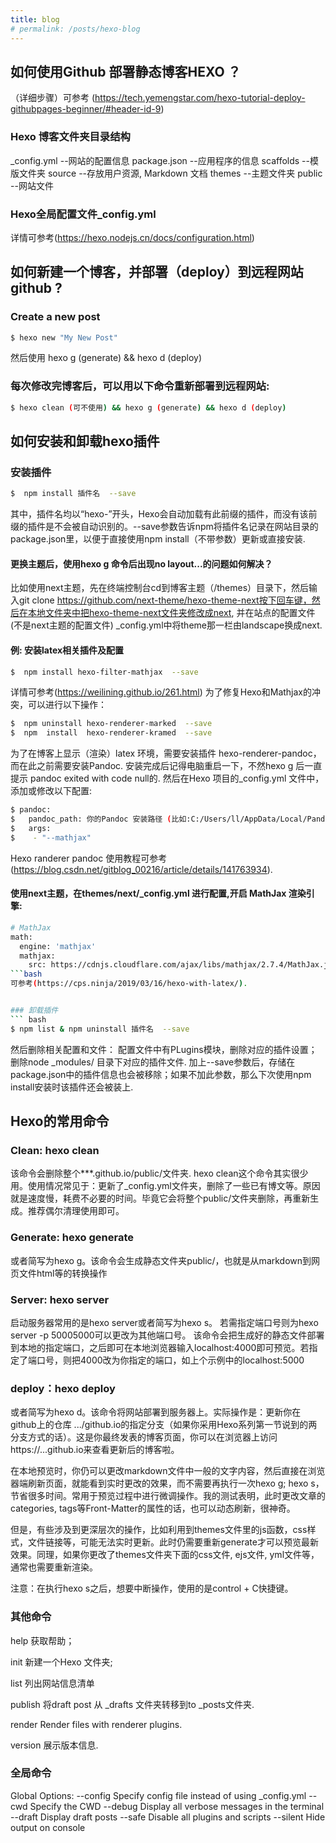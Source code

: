 ```yaml
---
title: blog
# permalink: /posts/hexo-blog
---
```

<!-- Welcome to [Hexo](https://hexo.io/)! This is your very first post. Check [documentation](https://hexo.io/docs/) for more info. If you get any problems when using Hexo, you can find the answer in [troubleshooting](https://hexo.io/docs/troubleshooting.html) or you can ask me on [GitHub](https://github.com/hexojs/hexo/issues). -->

## 如何使用Github 部署静态博客HEXO ？

（详细步骤）可参考 (https://tech.yemengstar.com/hexo-tutorial-deploy-githubpages-beginner/#header-id-9)

### Hexo 博客文件夹目录结构

_config.yml    --网站的配置信息
package.json   --应用程序的信息
scaffolds      --模版文件夹
source         --存放用户资源, Markdown 文档
themes         --主题文件夹
public         --网站文件

### Hexo全局配置文件_config.yml 
详情可参考(https://hexo.nodejs.cn/docs/configuration.html)



##  如何新建一个博客，并部署（deploy）到远程网站github ?
### Create a new post

``` bash
$ hexo new "My New Post"
```
然后使用  hexo g (generate) && hexo d (deploy)



<!-- More info: [Writing](https://hexo.io/docs/writing.html)

### Run server

``` bash
$ hexo server
```

More info: [Server](https://hexo.io/docs/server.html)

### Generate static files

``` bash
$ hexo generate
```

More info: [Generating](https://hexo.io/docs/generating.html)

### Deploy to remote sites

``` bash
$ hexo deploy
```

More info: [Deployment](https://hexo.io/docs/one-command-deployment.html) -->

### 每次修改完博客后，可以用以下命令重新部署到远程网站: 

``` bash
$ hexo clean (可不使用) && hexo g (generate) && hexo d (deploy)
```

## 如何安装和卸载hexo插件

### 安装插件
``` bash
$  npm install 插件名  --save
```
其中，插件名均以“hexo-”开头，Hexo会自动加载有此前缀的插件，而没有该前缀的插件是不会被自动识别的。--save参数告诉npm将插件名记录在网站目录的package.json里，以便于直接使用npm install（不带参数）更新或直接安装.


#### 更换主题后，使用hexo g 命令后出现no layout...的问题如何解决？

比如使用next主题，先在终端控制台cd到博客主题（/themes）目录下，然后输入git clone https://github.com/next-theme/hexo-theme-next按下回车键，然后在本地文件夹中把hexo-theme-next文件夹修改成next, 并在站点的配置文件(不是next主题的配置文件)
_config.yml中将theme那一栏由landscape换成next.

#### 例: 安装latex相关插件及配置
``` bash
$  npm install hexo-filter-mathjax  --save
```
详情可参考(https://weilining.github.io/261.html)
为了修复Hexo和Mathjax的冲突，可以进行以下操作：
``` bash
$  npm uninstall hexo-renderer-marked  --save
$  npm  install  hexo-renderer-kramed  --save
```

为了在博客上显示（渲染）latex 环境，需要安装插件  hexo-renderer-pandoc， 而在此之前需要安装Pandoc. 安装完成后记得电脑重启一下，不然hexo g 后一直提示 pandoc exited with code null的. 然后在Hexo 项目的_config.yml 文件中，添加或修改以下配置:
``` bash
$ pandoc:
$   pandoc_path: 你的Pandoc 安装路径 (比如:C:/Users/ll/AppData/Local/Pandoc/    $  pandoc.exe)
$   args:    
$    - "--mathjax"
```
Hexo randerer pandoc 使用教程可参考(https://blog.csdn.net/gitblog_00216/article/details/141763934). 



#### 使用next主题，在themes/next/_config.yml 进行配置,开启 MathJax 渲染引擎: 

```bash
# MathJax
math:
  engine: 'mathjax'
  mathjax:
    src: https://cdnjs.cloudflare.com/ajax/libs/mathjax/2.7.4/MathJax.js?config=TeX-MML-AM_CHTML 
```bash
可参考(https://cps.ninja/2019/03/16/hexo-with-latex/).


### 卸载插件
``` bash
$ npm list & npm uninstall 插件名  --save
```
然后删除相关配置和文件： 配置文件中有PLugins模块，删除对应的插件设置； 删除node
_modules/ 目录下对应的插件文件. 加上--save参数后，存储在package.json中的插件信息也会被移除；如果不加此参数，那么下次使用npm install安装时该插件还会被装上.





## Hexo的常用命令


### Clean: hexo clean
该命令会删除整个***.github.io/public/文件夹. hexo clean这个命令其实很少用。使用情况常见于：更新了_config.yml文件夹，删除了一些已有博文等。原因就是速度慢，耗费不必要的时间。毕竟它会将整个public/文件夹删除，再重新生成。推荐偶尔清理使用即可。

### Generate: hexo generate
或者简写为hexo g。该命令会生成静态文件夹public/，也就是从markdown到网页文件html等的转换操作

### Server: hexo server
启动服务器常用的是hexo server或者简写为hexo s。
若需指定端口号则为hexo server -p 50005000可以更改为其他端口号。
该命令会把生成好的静态文件部署到本地的指定端口，之后即可在本地浏览器输入localhost:4000即可预览。若指定了端口号，则把4000改为你指定的端口，如上个示例中的localhost:5000

### deploy：hexo deploy
或者简写为hexo d。该命令将网站部署到服务器上。实际操作是：更新你在github上的仓库 .../github.io的指定分支（如果你采用Hexo系列第一节说到的两分支方式的话）。这是你最终发表的博客页面，你可以在浏览器上访问https://...github.io来查看更新后的博客啦。



在本地预览时，你仍可以更改markdown文件中一般的文字内容，然后直接在浏览器端刷新页面，就能看到实时更改的效果，而不需要再执行一次hexo g; hexo s，节省很多时间。常用于预览过程中进行微调操作。我的测试表明，此时更改文章的categories, tags等Front-Matter的属性的话，也可以动态刷新，很神奇。

但是，有些涉及到更深层次的操作，比如利用到themes文件里的js函数，css样式，文件链接等，可能无法实时更新。此时仍需要重新generate才可以预览最新效果。同理，如果你更改了themes文件夹下面的css文件, ejs文件, yml文件等，通常也需要重新渲染。

注意：在执行hexo s之后，想要中断操作，使用的是control + C快捷键。

### 其他命令

  help     获取帮助；

  init      新建一个Hexo 文件夹;

  list      列出网站信息清单 
  
  publish   将draft post  从 _drafts 文件夹转移到to _posts文件夹.

  render    Render files with renderer plugins.
  
  version   展示版本信息.


### 全局命令
Global Options:
  --config  Specify config file instead of using _config.yml
  --cwd     Specify the CWD
  --debug   Display all verbose messages in the terminal
  --draft   Display draft posts
  --safe    Disable all plugins and scripts
  --silent  Hide output on console
